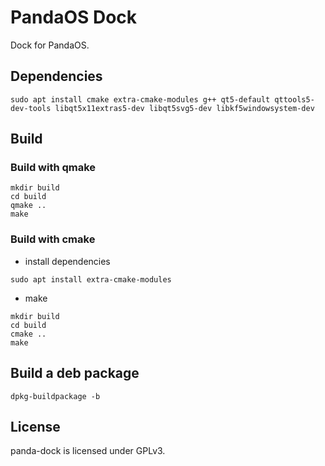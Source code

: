 # PandaOS Dock

Dock for PandaOS.

## Dependencies

```shell
sudo apt install cmake extra-cmake-modules g++ qt5-default qttools5-dev-tools libqt5x11extras5-dev libqt5svg5-dev libkf5windowsystem-dev
```

## Build

### Build with qmake

```shell
mkdir build
cd build
qmake ..
make
```

### Build with cmake

- install dependencies

```shell
sudo apt install extra-cmake-modules
```

- make

```shell
mkdir build
cd build
cmake ..
make
```

## Build a deb package

```shell
dpkg-buildpackage -b
```

## License

panda-dock is licensed under GPLv3.
